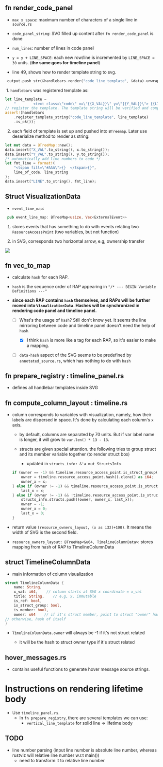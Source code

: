 ## fn render_code_panel

+ `max_x_space`: maximum number of characters of a single line in `source.rs`

+ `code_panel_string`: SVG filled up content after `fn render_code_panel` is done

+ `num_lines`: number of lines in code panel

+ `y = y + LINE_SPACE`: each new row/line is incremented by `LINE_SPACE = 30` units. (**the same goes for timeline panel**)

+ line 49, shows how to render template string to svg.

```rust
 output.push_str(&handlebars.render("code_line_template", &data).unwrap());
```

 1. `handlebars` was registered template as:

```rust
let line_template =
    "        <text class=\"code\" x=\"{{X_VAL}}\" y=\"{{Y_VAL}}\"> {{LINE}} </text>\n";
// register the template. The template string will be verified and compiled.
assert!(handlebars
    .register_template_string("code_line_template", line_template)
    .is_ok());
```

2. each field of template is set up and pushed into `BTreemap`. Later use deserialize method to render as string:

```rust
let mut data = BTreeMap::new();
data.insert("X_VAL".to_string(), x.to_string());
data.insert("Y_VAL".to_string(), y.to_string());
/* automatically add line numbers to code */
let fmt_line = format!(
    "<tspan fill=\"#AAA\">{}  </tspan>{}",
    line_of_code, line_string
);
data.insert("LINE".to_string(), fmt_line);
```

## Struct VisualizationData

+ `event_line_map`: 

```rust
 pub event_line_map: BTreeMap<usize, Vec<ExternalEvent>>
```

1. stores events that has something to do with events relating two `ResourceAccessPoint` (two variables, but not function)

2. in SVG, corresponds two horizontal arrow, e.g, ownership transfer

![](/Users/alaric66/Library/Application%20Support/marktext/images/2023-07-02-17-31-36-image.png)

## fn vec_to_map

+ calculate `hash` for each RAP.

+ `hash` is the sequence order of RAP appearing in `"/* --- BEGIN Variable Definitions ---"`

+ **since each RAP contains `hash` themselves, and RAPs will be further moved into `VisualizationData`. Hashes will be synchronized in rendering code panel and timeline panel.**
  
  - [ ] What's the usage of `hash`? Still don't know yet. It seems the line mirroring between code and timeline panel doesn't need the help of `hash`.
    
    - [x] I think `hash` is more like a tag for each RAP, so it's easier to make a mapping.
  
  - [ ] `data-hash` aspect of the SVG seems to be predefined by `annotated_source.rs`, which has nothing to do with `hash`

## fn prepare_registry : timeline_panel.rs

+ defines all handlebar templates inside SVG

## fn compute_column_layout : timeline.rs

+ column corresponds to variables with visualization, namely, how their labels are dispersed in space. It's done by calculating each column's `x` axis.
  
  + by default, columns are separated by 70 units. But if var label name is longer, it will grow to `var.len() * 13 - 13`.
  
  + structs are given special attention. the following tries to group struct and its member variable together (to render struct box)
    
    + updated in `structs_info: &'a mut StructsInfo`
  
  ```rust
  if (owner == -1) && timeline.resource_access_point.is_struct_group() && !timeline.resource_access_point.is_member() {
      owner = timeline.resource_access_point.hash().clone() as i64;
      owner_x = x;
  } else if (owner != -1) && timeline.resource_access_point.is_struct_group() && timeline.resource_access_point.is_member() {
      last_x = x;
  } else if (owner != -1) && !timeline.resource_access_point.is_struct_group() {
      structs_info.structs.push((owner, owner_x, last_x));
      owner = -1;
      owner_x = 0;
      last_x = 0;
  }
  ```

+ return value `(resource_owners_layout, (x as i32)+100)`. It means the width of SVG is the second field.

+ `resource_owners_layout: BTreeMap<&u64, TimelineColumnData>`: stores mapping from hash of RAP to TimelineColumnData



## struct TimelineColumnData

+ main information of column visualization

```rust
struct TimelineColumnData {
    name: String,
    x_val: i64,    // column starts at SVG x coordinate = x_val
    title: String,    // e.g, x, immutable
    is_ref: bool,
    is_struct_group: bool,
    is_member: bool,
    owner: u64    // if it's struct member, point to struct "owner" hash;
// otherwise, hash of itself
}
```

+ `TimelineColumnData.owner` will always be -1 if it's not struct related
  
  + it will be the hash to struct owner type if it's struct related









## hover_messages.rs

+ contains useful functions to generate hover message source strings.



# Instructions on rendering lifetime body
+ Use `timeline_panel.rs`.
  + In `fn prepare_registry`, there are several templates we can use:
    + `vertical_line_template` for solid line => lifetime body


## TODO
+ line number parsing (input line number is absolute line number, whereas rustviz will relative line number w.r.t main())
  + need to transform it to relative line number